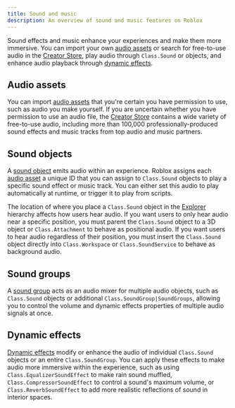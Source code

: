 ```yaml
---
title: Sound and music
description: An overview of sound and music features on Roblox
---
```


Sound effects and music enhance your experiences and make them more immersive. You can import your own [audio assets](#audio-assets) or search for free-to-use audio in the [Creator Store](../production/creator-store.md), play audio through `Class.Sound` or objects, and enhance audio playback through [dynamic effects](#dynamic-effects).

## Audio assets

You can import [audio assets](../sound/assets.md) that you're certain you have permission to use, such as audio you make yourself. If you are uncertain whether you have permission to use an audio file, the [Creator Store](../production/creator-store.md) contains a wide variety of free-to-use audio, including more than 100,000 professionally-produced sound effects and music tracks from top audio and music partners.

## Sound objects

A [sound object](../sound/objects.md) emits audio within an experience. Roblox assigns each [audio asset](../sound/assets.md) a unique ID that you can assign to `Class.Sound` objects to play a specific sound effect or music track. You can either set this audio to play automatically at runtime, or trigger it to play from scripts.

The location of where you place a `Class.Sound` object in the [Explorer](../studio/explorer.md) hierarchy affects how users hear audio. If you want users to only hear audio near a specific position, you must parent the `Class.Sound` object to a 3D object or `Class.Attachment` to behave as positional audio. If you want users to hear audio regardless of their position, you must insert the `Class.Sound` object directly into `Class.Workspace` or `Class.SoundService` to behave as background audio.

## Sound groups

A [sound group](../sound/groups.md) acts as an audio mixer for multiple audio objects, such as `Class.Sound` objects or additional `Class.SoundGroup|SoundGroups`, allowing you to control the volume and dynamic effects properties of multiple audio signals at once.

## Dynamic effects

[Dynamic effects](../sound/dynamic-effects.md) modify or enhance the audio of individual `Class.Sound` objects or an entire `Class.SoundGroup`. You can apply these effects to make audio more immersive within the experience, such as using `Class.EqualizerSoundEffect` to make rain sound muffled, `Class.CompressorSoundEffect` to control a sound's maximum volume, or `Class.ReverbSoundEffect` to add more realistic reflections of sound in interior spaces.
